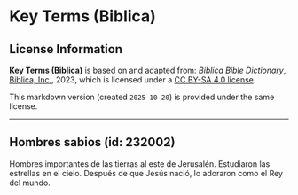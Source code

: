 # Key Terms (Biblica)

## License Information

**Key Terms (Biblica)** is based on and adapted from: _Biblica Bible Dictionary_, [Biblica, Inc.](https://www.biblica.com/), 2023, which is licensed under a [CC BY-SA 4.0 license](https://creativecommons.org/licenses/by-sa/4.0/legalcode.en).

This markdown version (created `2025-10-20`) is provided under the same license.



--------------------------------

## Hombres sabios (id: 232002)

Hombres importantes de las tierras al este de Jerusalén. Estudiaron las estrellas en el cielo. Después de que Jesús nació, lo adoraron como el Rey del mundo.


